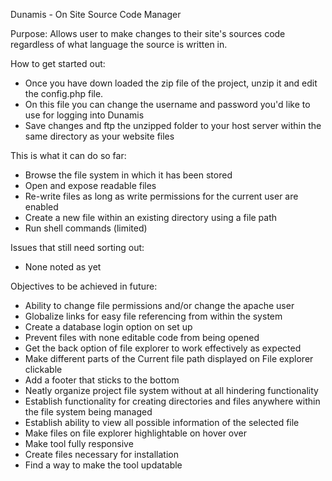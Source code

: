 Dunamis - On Site Source Code Manager

Purpose:
Allows user to make changes to their site's sources code regardless of what language the source is written in.


How to get started out:
* Once you have down loaded the zip file of the project, unzip it and edit the config.php file.
* On this file you can change the username and password you'd like to use for logging into Dunamis
* Save changes and ftp the unzipped folder to your host server within the same directory as your website files


This is what it can do so far:
* Browse the file system in which it has been stored
* Open and expose readable files
* Re-write files as long as write permissions for the current user are enabled
* Create a new file within an existing directory using a file path
* Run shell commands (limited)


Issues that still need sorting out:
* None noted as yet


Objectives to be achieved in future:
* Ability to change file permissions and/or change the apache user
* Globalize links for easy file referencing from within the system
* Create a database login option on set up
* Prevent files with none editable code from being opened
* Get the back option of file explorer to work effectively as expected
* Make different parts of the Current file path displayed on File explorer clickable
* Add a footer that sticks to the bottom
* Neatly organize project file system without at all hindering functionality
* Establish functionality for creating directories and files anywhere within the file system being managed
* Establish ability to view all possible information of the selected file
* Make files on file explorer highlightable on hover over
* Make tool fully responsive
* Create files necessary for installation
* Find a way to make the tool updatable